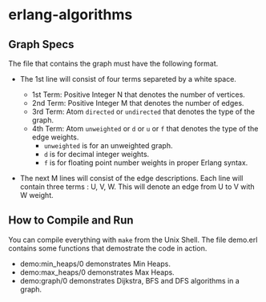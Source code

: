 erlang-algorithms
=================


Graph Specs
-----------
The file that contains the graph must have the following format.

*  The 1st line will consist of four terms separeted by a white space.
   *  1st Term: Positive Integer N that denotes the number of vertices.
   *  2nd Term: Positive Integer M that denotes the number of edges.
   *  3rd Term: Atom `directed` or  `undirected` that denotes the type of the graph.
   *  4th Term: Atom `unweighted` or `d` or `u` or `f` that denotes the type of the edge weights.
      *  `unweighted` is for an  unweighted graph.
      *  `d` is for decimal integer weights.
      *  `f` is for floating point number weights in proper Erlang syntax.

*  The next M lines will consist of the edge descriptions. 
   Each line will contain three terms : U, V, W. 
   This will denote an edge from U to V with W weight. 
   
How to Compile and Run
----------------------
You can compile everything with `make` from the Unix Shell.
The file demo.erl contains some functions that demostrate the code in action.

*  demo:min_heaps/0 demonstrates Min Heaps.
*  demo:max_heaps/0 demonstrates Max Heaps.
*  demo:graph/0 demonstrates Dijkstra, BFS and DFS algorithms in a graph.

